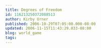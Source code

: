 ```yaml
---
title: Degrees of Freedom
id: 116213250372088513
author: Kirby Urner
published: 2006-10-29T07:05:00.000-08:00
updated: 2006-11-15T11:43:29.033-08:00
blog: world_game
tags: 
---
```


